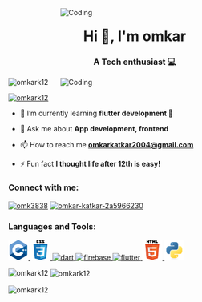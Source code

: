<img align="right" alt="Coding" width="400" src="https://miro.medium.com/v2/resize:fit:720/0*C-cPP9D2MIyeexAT.gif">
<h1 align="center">Hi 👋, I'm omkar</h1>
<h3 align="center">A Tech enthusiast 💻</h3>
<img align="right" alt="Coding" width="400" src="https://miro.medium.com/v2/resize:fit:720/0*C-cPP9D2MIyeexAT.gif">


<p align="left"> <img src="https://komarev.com/ghpvc/?username=omkark12&label=Profile%20views&color=0e75b6&style=flat" alt="omkark12" /> </p>

<p align="left"> <a href="https://github.com/ryo-ma/github-profile-trophy"><img src="https://github-profile-trophy.vercel.app/?username=omkark12" alt="omkark12" /></a> </p>

- 🌱 I’m currently learning **flutter development 📱**

- 💬 Ask me about **App development, frontend**

- 📫 How to reach me **omkarkatkar2004@gmail.com**

- ⚡ Fun fact **I thought life after 12th is easy!**

<h3 align="left">Connect with me:</h3>
<p align="left">
<a href="https://twitter.com/omk3838" target="blank"><img align="center" src="https://raw.githubusercontent.com/rahuldkjain/github-profile-readme-generator/master/src/images/icons/Social/twitter.svg" alt="omk3838" height="30" width="40" /></a>
<a href="https://linkedin.com/in/omkar-katkar-2a5966230" target="blank"><img align="center" src="https://raw.githubusercontent.com/rahuldkjain/github-profile-readme-generator/master/src/images/icons/Social/linked-in-alt.svg" alt="omkar-katkar-2a5966230" height="30" width="40" /></a>
</p>

<h3 align="left">Languages and Tools:</h3>
<p align="left"> <a href="https://www.w3schools.com/cpp/" target="_blank" rel="noreferrer"> <img src="https://raw.githubusercontent.com/devicons/devicon/master/icons/cplusplus/cplusplus-original.svg" alt="cplusplus" width="40" height="40"/> </a> <a href="https://www.w3schools.com/css/" target="_blank" rel="noreferrer"> <img src="https://raw.githubusercontent.com/devicons/devicon/master/icons/css3/css3-original-wordmark.svg" alt="css3" width="40" height="40"/> </a> <a href="https://dart.dev" target="_blank" rel="noreferrer"> <img src="https://www.vectorlogo.zone/logos/dartlang/dartlang-icon.svg" alt="dart" width="40" height="40"/> </a> <a href="https://firebase.google.com/" target="_blank" rel="noreferrer"> <img src="https://www.vectorlogo.zone/logos/firebase/firebase-icon.svg" alt="firebase" width="40" height="40"/> </a> <a href="https://flutter.dev" target="_blank" rel="noreferrer"> <img src="https://www.vectorlogo.zone/logos/flutterio/flutterio-icon.svg" alt="flutter" width="40" height="40"/> </a> <a href="https://www.w3.org/html/" target="_blank" rel="noreferrer"> <img src="https://raw.githubusercontent.com/devicons/devicon/master/icons/html5/html5-original-wordmark.svg" alt="html5" width="40" height="40"/> </a> <a href="https://www.python.org" target="_blank" rel="noreferrer"> <img src="https://raw.githubusercontent.com/devicons/devicon/master/icons/python/python-original.svg" alt="python" width="40" height="40"/> </a> </p>

<p><img align="left" src="https://github-readme-stats.vercel.app/api/top-langs?username=omkark12&show_icons=true&locale=en&layout=compact" alt="omkark12" /></p>

<p>&nbsp;<img align="center" src="https://github-readme-stats.vercel.app/api?username=omkark12&show_icons=true&locale=en" alt="omkark12" /></p>

<p><img align="center" src="https://github-readme-streak-stats.herokuapp.com/?user=omkark12&" alt="omkark12" /></p>

